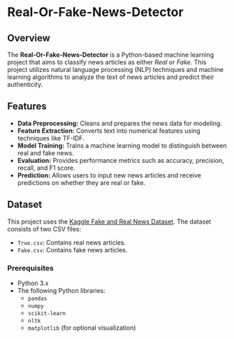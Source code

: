 # Real-Or-Fake-News-Detector

## Overview
The **Real-Or-Fake-News-Detector** is a Python-based machine learning project that aims to classify news articles as either *Real* or *Fake*. This project utilizes natural language processing (NLP) techniques and machine learning algorithms to analyze the text of news articles and predict their authenticity. 

## Features
- **Data Preprocessing:** Cleans and prepares the news data for modeling.
- **Feature Extraction:** Converts text into numerical features using techniques like TF-IDF.
- **Model Training:** Trains a machine learning model to distinguish between real and fake news.
- **Evaluation:** Provides performance metrics such as accuracy, precision, recall, and F1 score.
- **Prediction:** Allows users to input new news articles and receive predictions on whether they are real or fake.

## Dataset
This project uses the [Kaggle Fake and Real News Dataset](https://www.kaggle.com/clmentbisaillon/fake-and-real-news-dataset). The dataset consists of two CSV files:
- `True.csv`: Contains real news articles.
- `Fake.csv`: Contains fake news articles.

### Prerequisites
- Python 3.x
- The following Python libraries:
  - `pandas`
  - `numpy`
  - `scikit-learn`
  - `nltk`
  - `matplotlib` (for optional visualization)
  
